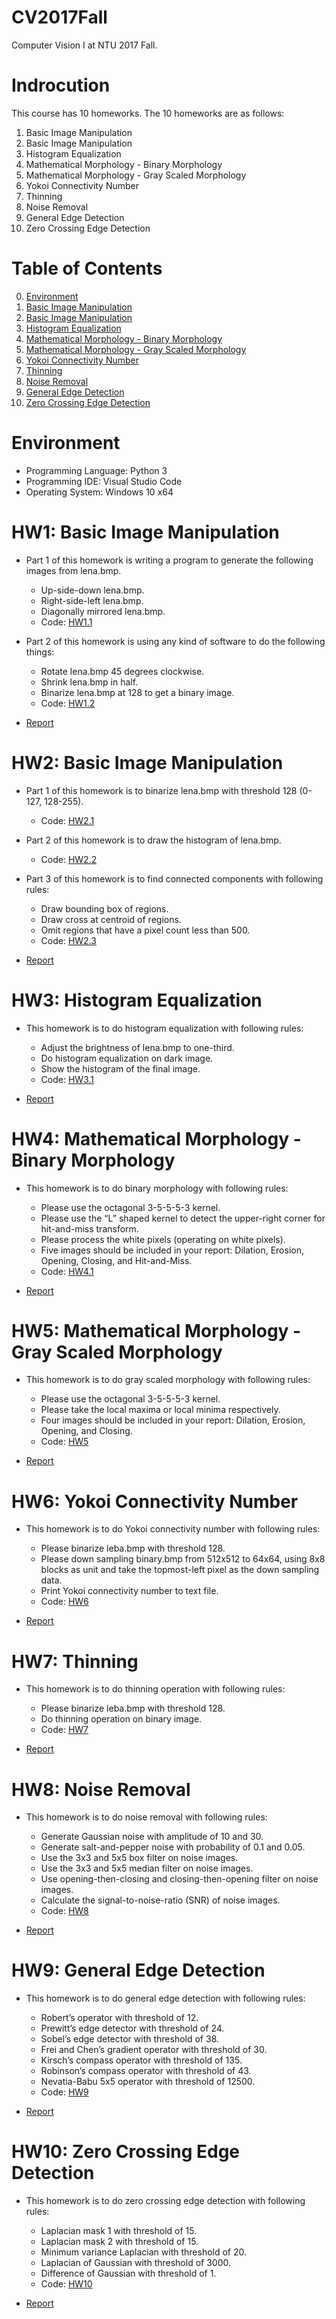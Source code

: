 # CV2017Fall
Computer Vision I at NTU 2017 Fall.

# Indrocution
This course has 10 homeworks. The 10 homeworks are as follows:
1. Basic Image Manipulation
2. Basic Image Manipulation
3. Histogram Equalization
4. Mathematical Morphology - Binary Morphology
5. Mathematical Morphology - Gray Scaled Morphology
6. Yokoi Connectivity Number
7. Thinning
8. Noise Removal
9. General Edge Detection
10. Zero Crossing Edge Detection

# Table of Contents
<!--ts-->
   0. [Environment](https://github.com/JasonYao81000/CV2017Fall/blob/master/README.md#environment)
   1. [Basic Image Manipulation](https://github.com/JasonYao81000/CV2017Fall/blob/master/README.md#hw1-basic-image-manipulation)
   2. [Basic Image Manipulation](https://github.com/JasonYao81000/CV2017Fall/blob/master/README.md#hw2-basic-image-manipulation)
   3. [Histogram Equalization](https://github.com/JasonYao81000/CV2017Fall#hw3-histogram-equalization)
   4. [Mathematical Morphology - Binary Morphology](https://github.com/JasonYao81000/CV2017Fall#hw4-mathematical-morphology---binary-morphology)
   5. [Mathematical Morphology - Gray Scaled Morphology](https://github.com/JasonYao81000/CV2017Fall#hw5-mathematical-morphology---gray-scaled-morphology)
   6. [Yokoi Connectivity Number](https://github.com/JasonYao81000/CV2017Fall#hw6-yokoi-connectivity-number)
   7. [Thinning](https://github.com/JasonYao81000/CV2017Fall#hw7-thinning)
   8. [Noise Removal](https://github.com/JasonYao81000/CV2017Fall#hw8-noise-removal)
   9. [General Edge Detection](https://github.com/JasonYao81000/CV2017Fall#hw9-general-edge-detection)
   10. [Zero Crossing Edge Detection](https://github.com/JasonYao81000/CV2017Fall#hw10-zero-crossing-edge-detection)
<!--te-->

# Environment
* Programming Language: Python 3
* Programming IDE: Visual Studio Code
* Operating System: Windows 10 x64

# HW1: Basic Image Manipulation
* Part 1 of this homework is writing a program to generate the following images from lena.bmp.
   * Up-side-down lena.bmp.
   * Right-side-left lena.bmp.
   * Diagonally mirrored lena.bmp.
   * Code: [HW1.1](https://github.com/JasonYao81000/CV2017Fall/tree/master/HW1/HW1.1)
   
* Part 2 of this homework is using any kind of software to do the following things:
   * Rotate lena.bmp 45 degrees clockwise.
   * Shrink lena.bmp in half.
   * Binarize lena.bmp at 128 to get a binary image.
   * Code: [HW1.2](https://github.com/JasonYao81000/CV2017Fall/tree/master/HW1/HW1.2)
         
* [Report](https://github.com/JasonYao81000/CV2017Fall/blob/master/HW1/CV1_HW1_%E5%A7%9A%E5%98%89%E6%98%87_R06922002.pdf)

# HW2: Basic Image Manipulation
* Part 1 of this homework is to binarize lena.bmp with threshold 128 (0-127, 128-255).
   * Code: [HW2.1](https://github.com/JasonYao81000/CV2017Fall/tree/master/HW2/HW2.1)
   
* Part 2 of this homework is to draw the histogram of lena.bmp.
   * Code: [HW2.2](https://github.com/JasonYao81000/CV2017Fall/tree/master/HW2/HW2.2)
   
* Part 3 of this homework is to find connected components with following rules:
   * Draw bounding box of regions.
   * Draw cross at centroid of regions.
   * Omit regions that have a pixel count less than 500.
   * Code: [HW2.3](https://github.com/JasonYao81000/CV2017Fall/tree/master/HW2/HW2.3)
   
* [Report](https://github.com/JasonYao81000/CV2017Fall/blob/master/HW2/CV1_HW2_%E5%A7%9A%E5%98%89%E6%98%87_R06922002.pdf)

# HW3: Histogram Equalization
* This homework is to do histogram equalization with following rules:
   * Adjust the brightness of lena.bmp to one-third.
   * Do histogram equalization on dark image.
   * Show the histogram of the final image.
   * Code: [HW3.1](https://github.com/JasonYao81000/CV2017Fall/tree/master/HW3/HW3.1)
   
* [Report](https://github.com/JasonYao81000/CV2017Fall/blob/master/HW3/CV1_HW3_%E5%A7%9A%E5%98%89%E6%98%87_R06922002.pdf)

# HW4: Mathematical Morphology - Binary Morphology
* This homework is to do binary morphology with following rules:
   * Please use the octagonal 3-5-5-5-3 kernel.
   * Please use the “L” shaped kernel to detect the upper-right corner for hit-and-miss transform.
   * Please process the white pixels (operating on white pixels).
   * Five images should be included in your report: Dilation, Erosion, Opening, Closing, and Hit-and-Miss.
   * Code: [HW4.1](https://github.com/JasonYao81000/CV2017Fall/tree/master/HW4/HW4.1)
   
* [Report](https://github.com/JasonYao81000/CV2017Fall/blob/master/HW4/CV1_HW4_%E5%A7%9A%E5%98%89%E6%98%87_R06922002.pdf)

# HW5: Mathematical Morphology - Gray Scaled Morphology
* This homework is to do gray scaled morphology with following rules:
   * Please use the octagonal 3-5-5-5-3 kernel.
   * Please take the local maxima or local minima respectively.
   * Four images should be included in your report: Dilation, Erosion, Opening, and Closing.
   * Code: [HW5](https://github.com/JasonYao81000/CV2017Fall/tree/master/HW5/HW5)
   
* [Report](https://github.com/JasonYao81000/CV2017Fall/blob/master/HW5/CV1_HW5_%E5%A7%9A%E5%98%89%E6%98%87_R06922002.pdf)

# HW6: Yokoi Connectivity Number
* This homework is to do Yokoi connectivity number with following rules:
   * Please binarize leba.bmp with threshold 128.
   * Please down sampling binary.bmp from 512x512 to 64x64, using 8x8 blocks as unit and take the topmost-left pixel as the down sampling data.
   * Print Yokoi connectivity number to text file.
   * Code: [HW6](https://github.com/JasonYao81000/CV2017Fall/tree/master/HW6/HW6)

* [Report](https://github.com/JasonYao81000/CV2017Fall/blob/master/HW6/CV1_HW6_%E5%A7%9A%E5%98%89%E6%98%87_R06922002.pdf)

# HW7: Thinning
* This homework is to do thinning operation with following rules:
   * Please binarize leba.bmp with threshold 128.
   * Do thinning operation on binary image.
   * Code: [HW7](https://github.com/JasonYao81000/CV2017Fall/tree/master/HW7/HW7)
   
* [Report](https://github.com/JasonYao81000/CV2017Fall/blob/master/HW7/CV1_HW7_%E5%A7%9A%E5%98%89%E6%98%87_R06922002.pdf)

# HW8: Noise Removal
* This homework is to do noise removal with following rules:
   * Generate Gaussian noise with amplitude of 10 and 30.
   * Generate salt-and-pepper noise with probability of 0.1 and 0.05.
   * Use the 3x3 and 5x5 box filter on noise images.
   * Use the 3x3 and 5x5 median filter on noise images.
   * Use opening-then-closing and closing-then-opening filter on noise images.
   * Calculate the signal-to-noise-ratio (SNR) of noise images.
   * Code: [HW8](https://github.com/JasonYao81000/CV2017Fall/tree/master/HW8/HW8)
   
* [Report](https://github.com/JasonYao81000/CV2017Fall/blob/master/HW8/CV1_HW8_%E5%A7%9A%E5%98%89%E6%98%87_R06922002.pdf)

# HW9: General Edge Detection
* This homework is to do general edge detection with following rules:
   * Robert’s operator with threshold of 12.
   * Prewitt’s edge detector with threshold of 24.
   * Sobel’s edge detector with threshold of 38.
   * Frei and Chen’s gradient operator with threshold of 30.
   * Kirsch’s compass operator with threshold of 135.
   * Robinson’s compass operator with threshold of 43.
   * Nevatia-Babu 5x5 operator with threshold of 12500.
   * Code: [HW9](https://github.com/JasonYao81000/CV2017Fall/tree/master/HW9/HW9)

* [Report](https://github.com/JasonYao81000/CV2017Fall/blob/master/HW9/CV1_HW9_%E5%A7%9A%E5%98%89%E6%98%87_R06922002.pdf)

# HW10: Zero Crossing Edge Detection
* This homework is to do zero crossing edge detection with following rules:
   * Laplacian mask 1 with threshold of 15.
   * Laplacian mask 2 with threshold of 15.
   * Minimum variance Laplacian with threshold of 20.
   * Laplacian of Gaussian with threshold of 3000.
   * Difference of Gaussian with threshold of 1.
   * Code: [HW10](https://github.com/JasonYao81000/CV2017Fall/tree/master/HW10/HW10)

* [Report](https://github.com/JasonYao81000/CV2017Fall/blob/master/HW10/CV1_HW10_%E5%A7%9A%E5%98%89%E6%98%87_R06922002.pdf)
